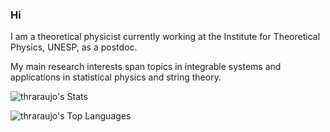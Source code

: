 ### Hi 

I am a theoretical physicist currently working at the Institute for Theoretical Physics, UNESP, as a postdoc. 

My main research interests span topics in integrable systems and applications in statistical physics and string theory.

![thraraujo's Stats](https://github-readme-stats.vercel.app/api?username=thraraujo&theme=nord&show_icons=true&hide_border=true&count_private=true)

![thraraujo's Top Languages](https://github-readme-stats.vercel.app/api/top-langs/?username=thraraujo&theme=nord&show_icons=true&hide_border=true&&layout=donut-vertical&exclude_repo=thraraujo.github.io,website&hide=html,tex,jupyter%20notebook&langs_count=20)
